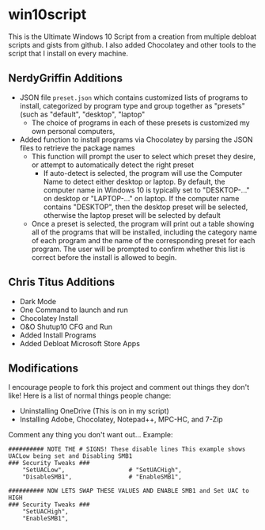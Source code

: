 # win10script
This is the Ultimate Windows 10 Script from a creation from multiple debloat scripts and gists from github. I also added Chocolatey and other tools to the script that I install on every machine.

## NerdyGriffin Additions

- JSON file `preset.json` which contains customized lists of programs to install, categorized by program type and group together as "presets" (such as "default", "desktop", "laptop"
  - The choice of programs in each of these presets is customized my own personal computers, 
- Added function to install programs via Chocolatey by parsing the JSON files to retrieve the package names
  - This function will prompt the user to select which preset they desire, or attempt to automatically detect the right preset
    - If auto-detect is selected, the program will use the Computer Name to detect either desktop or laptop. By default, the computer name in Windows 10 is typically set to "DESKTOP-..." on desktop or "LAPTOP-..." on laptop. If the computer name contains "DESKTOP", then the desktop preset will be selected, otherwise the laptop preset will be selected by default
  - Once a preset is selected, the program will print out a table showing all of the programs that will be installed, including the category name of each program and the name of the corresponding preset for each program. The user will be prompted to confirm whether this list is correct before the install is allowed to begin.

## Chris Titus Additions

- Dark Mode
- One Command to launch and run
- Chocolatey Install
- O&O Shutup10 CFG and Run
- Added Install Programs
- Added Debloat Microsoft Store Apps

## Modifications
I encourage people to fork this project and comment out things they don't like! Here is a list of normal things people change:
- Uninstalling OneDrive (This is on in my script)
- Installing Adobe, Chocolatey, Notepad++, MPC-HC, and 7-Zip

Comment any thing you don't want out... Example:

```
########## NOTE THE # SIGNS! These disable lines This example shows UACLow being set and Disabling SMB1
### Security Tweaks ###
	"SetUACLow",                  # "SetUACHigh",
	"DisableSMB1",                # "EnableSMB1",

########## NOW LETS SWAP THESE VALUES AND ENABLE SMB1 and Set UAC to HIGH
### Security Tweaks ###
	"SetUACHigh",
	"EnableSMB1",
```
